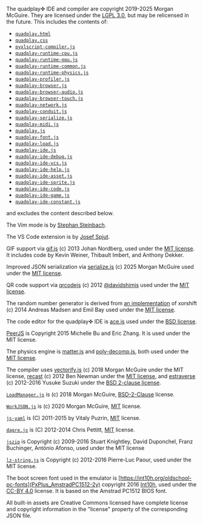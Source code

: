 The quadplay✜ IDE and compiler are copyright 2019-2025 Morgan McGuire. They are licensed under the
[LGPL 3.0](https://www.gnu.org/licenses/lgpl-3.0.en.html), but may be relicensed in the future.
This includes the contents of:

- [`quadplay.html`](../console/quadplay.html)
- [`quadplay.css`](../console/quadplay.css)
- [`pyxlscript-compiler.js`](../console/pyxlscript-compiler.js)
- [`quadplay-runtime-cpu.js`](../console/quadplay-runtime-cpu.js)
- [`quadplay-runtime-gpu.js`](../console/quadplay-runtime-gpu.js)
- [`quadplay-runtime-common.js`](../console/quadplay-runtime-common.js)
- [`quadplay-runtime-physics.js`](../console/quadplay-runtime-physics.js)
- [`quadplay-profiler.js`](../console/quadplay-profiler.js)
- [`quadplay-browser.js`](../console/quadplay-browser.js)
- [`quadplay-browser-audio.js`](../console/quadplay-browser-audio.js)
- [`quadplay-browser-touch.js`](../console/quadplay-browser-touch.js)
- [`quadplay-network.js`](../console/quadplay-network.js)
- [`quadplay-conduit.js`](../console/quadplay-conduit.js)
- [`quadplay-serialize.js`](../console/quadplay-serialize.js)
- [`quadplay-midi.js`](../console/quadplay-midi.js)
- [`quadplay.js`](../console/quadplay.js)
- [`quadplay-font.js`](../console/quadplay-font.js)
- [`quadplay-load.js`](../console/quadplay-load.js)
- [`quadplay-ide.js`](../console/quadplay-ide.js)
- [`quadplay-ide-debug.js`](../console/quadplay-ide-debug.js)
- [`quadplay-ide-vcs.js`](../console/quadplay-ide-vcs.js)
- [`quadplay-ide-help.js`](../console/quadplay-ide-help.js)
- [`quadplay-ide-asset.js`](../console/quadplay-ide-asset.js)
- [`quadplay-ide-sprite.js`](../console/quadplay-ide-sprite.js)
- [`quadplay-ide-code.js`](../console/quadplay-ide-code.js)
- [`quadplay-ide-game.js`](../console/quadplay-ide-game.js)
- [`quadplay-ide-constant.js`](../console/quadplay-ide-constant.js)

and excludes the content described below. 

The Vim mode is by [Stephan Steinbach](https://twitter.com/stephan_gfx).

The VS Code extension is by [Josef Spjut](http://josef.spjut.me/).

GIF support via [gif.js](https://github.com/jnordberg/gif.js) (c) 2013 Johan Nordberg,
used under the [MIT license](https://github.com/jnordberg/gif.js/blob/master/LICENSE). It includes code by Kevin Weiner, Thibault Imbert, and Anthony
Dekker.

Improved JSON serialization via [serialize.js](https://github.com/morgan3d/serializejs/) (c) 2025 Morgan McGuire
used under the [MIT license](https://github.com/morgan3d/serializejs/blob/main/LICENSE).

QR code support via [qrcodejs](https://github.com/davidshimjs/qrcodejs) (c) 2012 [@davidshimjs](https://twitter.com/davidshimjs) used under
the [MIT license](https://raw.githubusercontent.com/davidshimjs/qrcodejs/master/LICENSE).

The random number generator is derived from
[an implementation](https://github.com/AndreasMadsen/xorshift/blob/master/xorshift.js)
of xorshift (c) 2014 Andreas Madsen and Emil Bay used under the
[MIT license](https://github.com/AndreasMadsen/xorshift/blob/master/LICENSE.md).

The code editor for the quadplay✜ IDE is [ace.js](https://ace.c9.io/) used under the [BSD license](https://github.com/ajaxorg/ace/blob/master/LICENSE).

[PeerJS](https://peerjs.com/) is Copyright 2015 Michelle Bu and Eric Zhang. It is
used under the MIT license.

The physics engine is [matter.js](https://brm.io/matter-js/) and
[poly-decomp.js](https://github.com/schteppe/poly-decomp.js), both
used under the
[MIT license](https://raw.githubusercontent.com/liabru/matter-js/master/LICENSE).

The compiler uses
[vectorify.js](https://github.com/morgan3d/misc/tree/master/jsvectorify)
(c) 2018 Morgan McGuire under the MIT license, [recast](https://github.com/benjamn/recast)
(c) 2012 Ben Newman under the [MIT license](https://github.com/benjamn/recast/blob/master/LICENSE),
and [estraverse](https://github.com/estools/estraverse)
(c) 2012-2016 Yusuke Suzuki under the [BSD 2-clause license](https://github.com/estools/estraverse/blob/master/LICENSE.BSD).

[`LoadManager.js`](https://github.com/morgan3d/misc/tree/master/jsloadmanager) is (c) 2018 Morgan McGuire,
[BSD-2-Clause](https://opensource.org/licenses/BSD-2-Clause) license.

[`WorkJSON.js`](https://github.com/morgan3d/workjson) is (c) 2020 Morgan McGuire,
[MIT](https://github.com/morgan3d/workjson/blob/master/LICENSE) license.

[`js-yaml`](https://github.com/morgan3d/misc/tree/master/jsloadmanager) is (C) 2011-2015 by Vitaly Puzrin,
[MIT](https://raw.githubusercontent.com/nodeca/js-yaml/master/LICENSE)
license.

[`dagre.js`](https://github.com/dagrejs/dagre) is (C) 2012-2014 Chris Pettitt, [MIT](https://github.com/dagrejs/dagre/blob/master/LICENSE) license.

[`jszip`](https://stuk.github.io/jszip/) is Copyright (c) 2009-2016 Stuart Knightley, David Duponchel, Franz Buchinger, António Afonso,
used under the MIT license

[`lz-string.js`](https://github.com/pieroxy/lz-string) is Copyright (c) 2012-2016 Pierre-Luc Paour,
used under the MIT license.

The boot screen font used in the emulator is
[https://int10h.org/oldschool-pc-fonts](PxPlus_AmstradPC1512-2y) copyright 2016
[Int10h](https://int10h.org/), used under the [CC-BY 4.0](http://creativecommons.org/licenses/by-sa/4.0/) license.
It is based on the Amstrad PC1512 BIOS font.

All built-in assets are Creative Commons licensed have complete license and copyright information in the "license" property of the corresponding JSON file.
